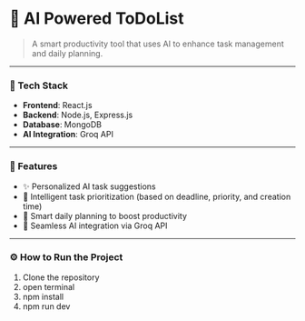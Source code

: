 # 🧠 AI Powered ToDoList

> A smart productivity tool that uses AI to enhance task management and daily planning.

---

### 🚀 Tech Stack

- **Frontend**: React.js
- **Backend**: Node.js, Express.js
- **Database**: MongoDB
- **AI Integration**: Groq API

---

### 📌 Features

- ✨ Personalized AI task suggestions  
- 🔄 Intelligent task prioritization (based on deadline, priority, and creation time)  
- 🔔 Smart daily planning to boost productivity  
- 🧠 Seamless AI integration via Groq API  

---

### ⚙️ How to Run the Project

1. Clone the repository
2. open terminal
3. npm install
4. npm run dev
   
